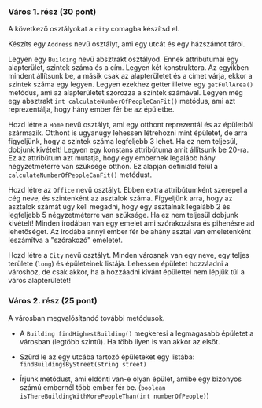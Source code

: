 ### Város 1. rész (30 pont)
A következő osztályokat a `city` comagba készítsd el.<br>

Készíts egy `Address` nevű osztályt, ami egy utcát és egy házszámot tárol.<br>
 
Legyen egy `Building` nevű absztrakt osztályod. Ennek attribútumai egy alapterület, szintek száma és a cím. 
Legyen két konstruktora. Az egyikben mindent állítsunk be, a másik csak az alapterületet és a címet várja, 
ekkor a szintek száma egy legyen. Legyen ezekhez getter illetve egy `getFullArea()` metódus, ami az alapterületet 
szorozza a szintek számával. Legyen még egy absztrakt `int calculateNumberOfPeopleCanFit()` metódus, ami azt 
reprezentálja, hogy hány ember fér be az épületbe. <br>
 
Hozd létre a `Home` nevű osztályt, ami egy otthont reprezentál és az épületből származik. Otthont is ugyanúgy 
lehessen létrehozni mint épületet, de arra figyeljünk, hogy a szintek száma legfeljebb 3 lehet. Ha ez nem teljesül, 
dobjunk kivételt! Legyen egy konstans attribútuma amit állítsunk be 20-ra. Ez az attribútum azt mutatja, hogy egy 
embernek legalább hány négyzetméterre van szüksége otthon. Ez alapján definiáld felül a `calculateNumberOfPeopleCanFit()` 
metódust. <br>

Hozd létre az `Office` nevű osztályt. Ebben extra attribútumként szerepel a cég neve, és szintenként az 
asztalok száma. Figyeljünk arra, hogy az asztalok számát úgy kell megadni, hogy egy asztalnak legalább 2 és 
legfeljebb 5 négyzetméterre van szüksége. Ha ez nem teljesül dobjunk kivételt! Minden irodában van egy emelet 
ami szórakozásra és pihenésre ad lehetőséget. Az irodába annyi ember fér be ahány asztal van emeletenként 
leszámítva a "szórakozó" emeletet. <br>

Hozd létre a `City` nevű osztályt. Minden városnak van egy neve, egy teljes területe (`long`) és épületeinek 
listája. Lehessen épületet hozzáadni a városhoz, de csak akkor, ha a hozzáadni kívánt épülettel nem lépjük 
túl a város alapterületét!

### Város 2. rész (25 pont)
A városban megvalósítandó további metódusok.
* A `Building findHighestBuilding()` megkeresi a legmagasabb épületet a városban (legtöbb szintű). 
  Ha több ilyen is van akkor az elsőt.

* Szűrd le az egy utcába tartozó épületeket egy listába:  `findBuildingsByStreet(String street)`

* Írjunk metódust, ami eldönti van-e olyan épület, amibe egy bizonyos számú embernél több ember fér be. 
  (`boolean isThereBuildingWithMorePeopleThan(int numberOfPeople)`)


 
